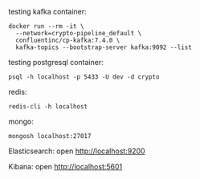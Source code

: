 testing kafka container:
```
docker run --rm -it \
  --network=crypto-pipeline_default \
  confluentinc/cp-kafka:7.4.0 \
  kafka-topics --bootstrap-server kafka:9092 --list
```

testing postgresql container:
```
psql -h localhost -p 5433 -U dev -d crypto

```

redis:
```
redis-cli -h localhost
```

mongo:
```
mongosh localhost:27017
```

Elasticsearch: open [http://localhost:9200](http://localhost:9200)

Kibana: open [http://localhost:5601](http://localhost:5601)